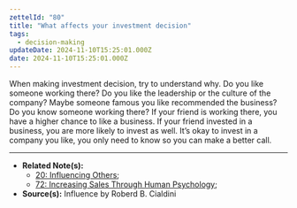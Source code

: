 ```yaml
---
zettelId: "80"
title: "What affects your investment decision"
tags:
  - decision-making
updateDate: 2024-11-10T15:25:01.000Z
date: 2024-11-10T15:25:01.000Z
---
```


When making investment decision, try to understand why. Do you like someone working there? Do you like the leadership or the culture of the company? Maybe someone famous you like recommended the business? Do you know someone working there? If your friend is working there, you have a higher chance to like a business. If your friend invested in a business, you are more likely to invest as well. It’s okay to invest in a company you like, you only need to know so you can make a better call.

---

- **Related Note(s):**
  - [20: Influencing Others](/notes/20/);
  - [72: Increasing Sales Through Human Psychology](/notes/72/);
- **Source(s):** Influence by Roberd B. Cialdini
